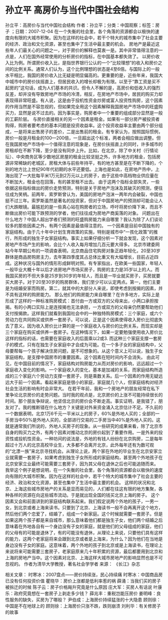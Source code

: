 # 孙立平  高房价与当代中国社会结构

孙立平：高房价与当代中国社会结构
作者：孙立平；分类：中国观察；标签：房子 ；日期：2007-12-04
在一个失衡的社会里，各个角落的资源都会以极快的速度向有限的大城市积聚。因为在这样的社会中，若干个特大的城市集中了社会主要的经济、政治和文化资源，甚至也集中了生活中最主要的机会。
房地产是最近这些年人们最关心的问题之一，对于房价的解释也莫衷一是。其中非常值得注意的一点是，人们在国外经常使用的分析房价的指标，在中国基本都失效了。
以房价收入比为例。所谓房价收入比，是指世界银行公认的一个“比较理想”的收入和房价之间的比例关系。通常人们认为，这个比例理想的状态是4至6倍。与国际上的一般水平相比，我国的房价收入比无疑是明显偏高的。更重要的是，近些年来，我国大中城市中的房价扶摇直上，但居民收入的增长却极为有限。以至于“靠工资是买不起房的”这句话，成为人们基本的共识。但令人不解的是，高房价和低收入的强烈反差，却并没有导致房地产市场的冷清，相反，在房地产市场中，居民的购买力却表现得非常旺盛。有人说，这是由于投机性资金炒房或富人投资性购房，这个因素的作用当然是不容忽视的，但如果完全用这个因素解释我国房地产市场中的旺盛购买力，显然是说不过去的。因为事实是，购房者中一个重要的组成部分显然是一般的工薪阶层。
与房价直接相关的另一个因素是租金。如果有一部分房产被投资者购得，购房者要考虑的基本问题是投资收益率。这个投资收益率主要由两个部分组成，一是将来出售房子的差价，二是出售前的租金。有专家认为，按照国际惯例，房价一般是月租金的100—200倍，一旦超出这个标准，两者会相应做出调整。但在我国房地产市场中一个值得注意的现象是，在房价扶摇直上的同时，许多城市的房租却在不断下降，至少是没有同步上升。比如，在北京，除了中关村（行情论坛）、中央商务区等少数地区房屋的租金比较坚挺之外，许多地方的租金，包括房源非常稀缺的老城区，房租大体与前些年持平，有的地方甚至是在不断下降的，个别的地方比上世纪90年代初期的水平还要低。上海也是如此，在房地产热中，上海出现了一大批每平米1万元到2万元以上的房子，由于这些中高档物业供应量在不断加大，租金也在回落，有的甚至租不出去。
由于这两个指标全部失灵，一些依据这些指标做出的房价走势预测，特别是关于房地产泡沫及其破灭的预测，便往往成为笑柄。前两年，索罗斯曾认为，美国的房地产泡沫一两年内会破裂，中国也挺不过三年。索罗斯虽然是著名的投资家，但对于中国房地产的预测却可能会让人们大跌眼镜。最尴尬的是一些真心站在购房者的立场，呼吁将房价降下来，而且不断做出房价可能下跌预测的学者，他们往往成为房地产商奚落的对象。
问题出在什么地方？中国人超出学者们预测的旺盛购房能力来自哪里？我认为除了人们谈论较多的那些因素之外，有两个因素是最值得注意的。
一个因素是目前中国独有的家庭结构。由于几十年中计划生育政策的实施，特别是城市中“一孩化政策”的推行，所形成的独生子女家庭结构。事实上如果仔细分析一下就会发现，这个因素对房地产市场产生的影响，会比个人收入每月增加几百元要大得多。
北京市建委网站今年早期公布的一项调查表明，北京商品住宅购房对象正趋年轻化，20至30岁群体是商品房购房主力，去年第四季度其占总体比重又有大幅增长，目前占近四成。这种状况与国外的情形形成鲜明对照。有专家指出，在欧美一些国家，年轻人一般毕业大概十年以后才进房地产市场买房子，购房的主力是35岁以上的人。而我国买房的不但大多是25岁到30岁的年轻人，而且是一毕业就买房子，买房就要买大房子。对于20至30岁的购房群体，我们至少可以认定两点。第一，他们主要是为结婚安家而购房。第二，就其中的大部分人来说，即使考虑到按揭的因素，并不具有这样的购房能力。
那么他们的购房能力来自哪里？在许多地方，实际上是形成了这样的一种标准购房模式：首付由一方或双方的父母来出，小两口承担按揭。有的小两口实际上是连按揭也无法承担，一方或双方的父母亲仍然要帮助他们支付按揭款。这样我们就看到我国社会中的一种独特购房模式：三个家庭，或六个劳动力在共同购买或供养一套房子。可以说，正是这个因素使得收入房价比彻底失去了意义。因为收入房价比计算的是一个家庭收入与房价的比例关系，而现实却是三个家庭在购买或供养一套房子。在这种情况下，如果一定要勉强使用收入房价比这样的指标的话，也需要在家庭收入的后面乘以2或3.
而这种三个家庭支撑一套房子的模式，只有在独生子女家庭中才会成为可能。在一个多子女的家庭结构中，父母要帮每一个孩子解决住房问题，是不可想象的。从这个意义上可以说，独生子女家庭结构，是支撑中国房市的重要因素。这个因素在短时间内不会消失。
由此可见，在中国目前的情况下，家庭结构对购房能力从而对房价的影响，远远超过一个家庭收入变化的影响。一个家庭收入的变化，基本是加减的关系，而家庭结构所造成的三个家庭六个劳动力支撑一套房子，则是乘数关系。后一个因素的作用无疑远远大于前一个因素。看起来家庭是很小的家庭，家庭就几个人，但家庭结构对经济社会生活的影响有时会非常大。
在若干年前，我和一个房地产的朋友经常在私下里争论北京房价的走势问题。当时我的观点是，北京房价的上涨不可能持续很长的时间。那个朋友争辩说，他坚信北京的房价会不断走高。事实证明，是我错了，朋友对了。我的推断错在什么地方？关键是对外来资金涌入北京估计不足。不久前的一个数据表明，北京1万6千元一平米以上的房子，60%是外地人买的；全部的一手房当中50%是外地人买的，全部进行交易的二手房当中40%是外地人买的。这就是通常我们所说的，外地人买房子的现象。从一些研究的成果来看，除了北京市自身的购买力之外，有两个因素对推动北京的房价起到了重要作用。一是外来的投资性或投机性资金。一种坊间的说法是，外地的有钱人纷纷在北京购房，二是每年超过十万人的北京高校毕业生，大多都不会离开北京，此外每年还有为数可观的“北漂一族”来北京寻找机会。从理论上说，两个家在外地的毕业生在北京安家立业就需要一套房子，如果考虑到独生子女所形成的家庭结构，甚至两个外地孩子在北京安家立业最终可能需要三套房子，因为其父母在退休之后也可能追随而来。
我举这个例子是想说明，在一个失衡的社会里，各个角落的资源都会以极快的速度向有限的大城市积聚。因为在这样的社会中，若干个特大的城市集中了社会主要的经济、政治和文化资源，甚至也集中了生活中最主要的机会。
这样的状况和北京、上海这些城市房地产的关系是显而易见的，人们都在往这有限的地方集聚，各种各样的资源在向这些城市流动。于是就出现全国的钱买北京上海的房子。
这个因素又会和前面讲到的家庭结构联系起来。我们假定说两个外地的孩子，一男一女，到北京或者上海来读书。只要到了北京、上海读书一般不会再离开这个地方，然后他们两个恋爱了，结婚了，组成一个新家庭。这个时候就需要一套房子。但是如果这两个孩子都是来自城市，那么意味着他们都是独生子女，他们两个结婚之后意味着在外地各自有一个身边没有子女的家庭，就是他们的父母组成的家庭，他们的父母有的可能是退休了，有的可能没有退休，从理论上来说，只要他们具有这样的能力，这两个老家庭将来会跟到北京或者是上海来，为什么？因为他们在当地是身边没有子女的家庭。这意味着，两个外地的孩子到北京或是上海读书，在理论上来说将来可能需要三套房子，老家庭原来几十年积累的资源，最后都要用到北京和上海的房地产当中。这个因素对北京、上海这样大城市房地产的影响显然也是不可忽视的。
作者为清华大学教授，著名社会学学者
来源： 《长江》杂志

相关文章：
时寒冰：2007盘点——房价持续涨，民心持续痛
时寒冰：中国商品房已没有任何投资价值
瞿晓华：房价上涨都是低利率惹的祸
薛涌：当我们买的房子被拆迁的时候
陈子云：房子价格飚升究竟是什么原因
庄大军：买房人有话说
叶康乐：政府究竟想在一套房子上剥走多少钱？
薛兆丰：重税岂能压房价
姜明峰：良性服务的缺失，买房为了哪般？
尹伯成：上海房价持续猛涨的十大隐患
顾则徐：中国是不在地球上的
顾则徐：上海房价只涨不跌，跌则崩溃
刘利华：有关修房子的故事